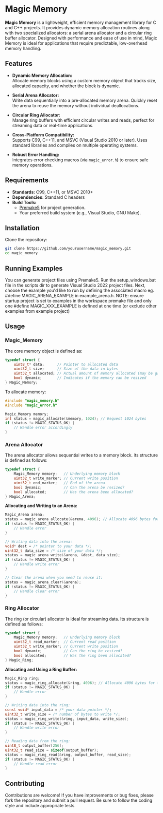 # Magic Memory

**Magic Memory** is a lightweight, efficient memory management library for C and C++ projects. It provides dynamic memory allocation routines along with two specialized allocators: a serial arena allocator and a circular ring buffer allocator. Designed with performance and ease of use in mind, Magic Memory is ideal for applications that require predictable, low-overhead memory handling.

## Features

- **Dynamic Memory Allocation:**  
  Allocate memory blocks using a custom memory object that tracks size, allocated capacity, and whether the block is dynamic.

- **Serial Arena Allocator:**  
  Write data sequentially into a pre-allocated memory arena. Quickly reset the arena to reuse the memory without individual deallocations.

- **Circular Ring Allocator:**  
  Manage ring buffers with efficient circular writes and reads, perfect for streaming data or real-time applications.

- **Cross-Platform Compatibility:**  
  Supports C99, C++11, and MSVC (Visual Studio 2010 or later). Uses standard libraries and compiles on multiple operating systems.

- **Robust Error Handling:**  
  Integrates error checking macros (via `magic_error.h`) to ensure safe memory operations.

## Requirements

- **Standards:** C99, C++11, or MSVC 2010+
- **Dependencies:** Standard C headers
- **Build Tools:**  
  - [Premake5](https://premake.github.io/) for project generation.
  - Your preferred build system (e.g., Visual Studio, GNU Make).

## Installation

Clone the repository:

```bash
git clone https://github.com/yourusername/magic_memory.git
cd magic_memory
```

## Running Examples

You can generate project files using Premake5. Run the setup_windows.bat file in the scripts dir to generate Visual Studio 2022 project files. Next, choose the example you'd like to run by defining the associated macro eg. #define MAGIC_ARENA_EXAMPLE in example_arena.h. NOTE: ensure startup project is set to examples in the workspace premake file and only one #define MAGIC_XXX_EXAMPLE is defined at one time (or exclude other examples from example project)

## Usage

### Magic_Memory

The core memory object is defined as:

```c
typedef struct {
    uint8_t* data;      // Pointer to allocated data
    uint32_t size;      // Size of the data in bytes
    uint32_t allocated; // Actual amount of memory allocated (may be greater than size)
    bool dynamic;       // Indicates if the memory can be resized
} Magic_Memory;
```

To allocate memory:

```c
#include "magic_memory.h"
#include "magic_error.h"

Magic_Memory memory;
int status = magic_allocate(&memory, 1024); // Request 1024 bytes
if (status != MAGIC_STATUS_OK) {
    // Handle error accordingly
}
```

### Arena Allocator

The arena allocator allows sequential writes to a memory block. Its structure is defined as follows:

```c
typedef struct {
    Magic_Memory memory;   // Underlying memory block
    uint32_t write_marker; // Current write position
    uint32_t end_marker;   // End of the arena
    bool dynamic;          // Can the arena be resized?
    bool allocated;        // Has the arena been allocated?
} Magic_Arena;
```

**Allocating and Writing to an Arena:**

```c
Magic_Arena arena;
status = magic_arena_allocate(&arena, 4096); // Allocate 4096 bytes for the arena
if (status != MAGIC_STATUS_OK) {
    // Handle error
}

// Writing data into the arena:
void* dest = /* pointer to your data */;
uint32_t data_size = /* size of your data */;
status = magic_arena_write(&arena, &dest, data_size);
if (status != MAGIC_STATUS_OK) {
    // Handle write error
}

// Clear the arena when you need to reuse it:
status = magic_arena_clear(&arena);
if (status != MAGIC_STATUS_OK) {
    // Handle clear error
}
```

### Ring Allocator

The ring (or circular) allocator is ideal for streaming data. Its structure is defined as follows:

```c
typedef struct {
    Magic_Memory memory;   // Underlying memory block
    uint32_t read_marker;  // Current read position
    uint32_t write_marker; // Current write position
    bool dynamic;          // Can the ring be resized?
    bool allocated;        // Has the ring been allocated?
} Magic_Ring;
```

**Allocating and Using a Ring Buffer:**

```c
Magic_Ring ring;
status = magic_ring_allocate(&ring, 4096); // Allocate 4096 bytes for the ring buffer
if (status != MAGIC_STATUS_OK) {
    // Handle error
}

// Writing data into the ring:
const void* input_data = /* your data pointer */;
uint32_t write_size = /* number of bytes to write */;
status = magic_ring_write(&ring, input_data, write_size);
if (status != MAGIC_STATUS_OK) {
    // Handle write error
}

// Reading data from the ring:
uint8_t output_buffer[256];
uint32_t read_size = sizeof(output_buffer);
status = magic_ring_read(&ring, output_buffer, read_size);
if (status != MAGIC_STATUS_OK) {
    // Handle read error
}
```

## Contributing

Contributions are welcome! If you have improvements or bug fixes, please fork the repository and submit a pull request. Be sure to follow the coding style and include appropriate tests.



